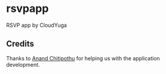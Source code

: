 # rsvpapp
RSVP app by CloudYuga

##  Credits
Thanks to [Anand Chitipothu](https://twitter.com/anandology) for helping us with the application development. 
